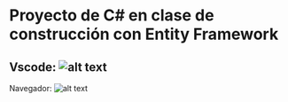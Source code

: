 # Proyecto de C# en clase de construcción con Entity Framework

Vscode:
![alt text](https://i.ibb.co/xCZR9SS/Code-Dating-App.png)
-------------------------------------------------------------------------
Navegador:
![alt text](https://i.ibb.co/Km3qwzP/Dating-App.png)
